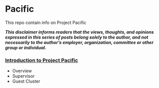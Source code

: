 # Pacific
This repo contain info on Project Pacific  

_**This disclaimer informs readers that the views, thoughts, and opinions expressed in this series of posts belong solely to the author, and not necessarily to the author’s employer, organization, committee or other group or individual.**_


### [Introduction to Project Pacific](https://github.com/roie9876/Pacific/tree/master/Introduction%20to%20Project%20Pacific)

* Overview
* Supervisor
* Guest Cluster


